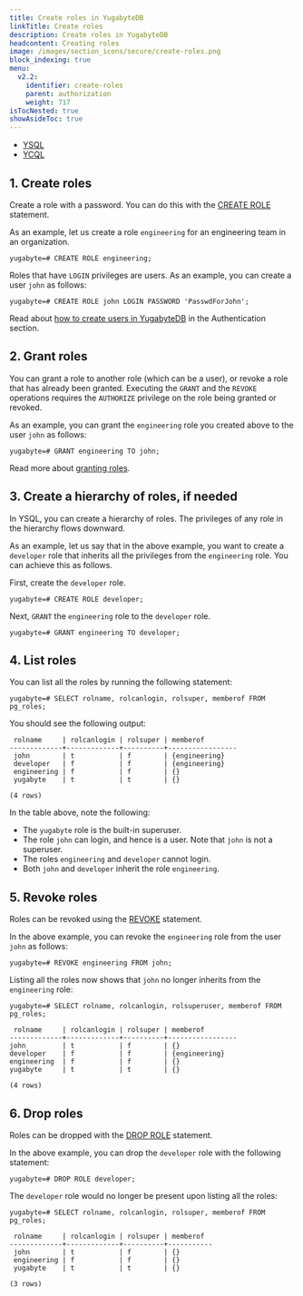 ```yaml
---
title: Create roles in YugabyteDB
linkTitle: Create roles
description: Create roles in YugabyteDB
headcontent: Creating roles
image: /images/section_icons/secure/create-roles.png
block_indexing: true
menu:
  v2.2:
    identifier: create-roles
    parent: authorization
    weight: 717
isTocNested: true
showAsideToc: true
---
```


<ul class="nav nav-tabs-alt nav-tabs-yb">

  <li >
    <a href="/stable/secure/authorization/create-roles" class="nav-link active">
      <i class="icon-postgres" aria-hidden="true"></i>
      YSQL
    </a>
  </li>

  <li >
    <a href="/stable/secure/authorization/create-roles-ycql" class="nav-link">
      <i class="icon-cassandra" aria-hidden="true"></i>
      YCQL
    </a>
  </li>

</ul>

## 1. Create roles

Create a role with a password. You can do this with the [CREATE ROLE](../../../api/ysql/commands/dcl_create_role/) statement.

As an example, let us create a role `engineering` for an engineering team in an organization.

```plpgsql
yugabyte=# CREATE ROLE engineering;
```

Roles that have `LOGIN` privileges are users. As an example, you can create a user `john` as follows:

```plpgsql
yugabyte=# CREATE ROLE john LOGIN PASSWORD 'PasswdForJohn';
```

Read about [how to create users in YugabyteDB](../../authentication/ysql-authentication/) in the Authentication section.

## 2. Grant roles

You can grant a role to another role (which can be a user), or revoke a role that has already been granted. Executing the `GRANT` and the `REVOKE` operations requires the `AUTHORIZE` privilege on the role being granted or revoked.

As an example, you can grant the `engineering` role you created above to the user `john` as follows:

```plpgsql
yugabyte=# GRANT engineering TO john;
```

Read more about [granting roles](../../../api/ysql/commands/dcl_grant/).

## 3. Create a hierarchy of roles, if needed

In YSQL, you can create a hierarchy of roles. The privileges of any role in the hierarchy flows downward.

As an example, let us say that in the above example, you want to create a `developer` role that inherits all the privileges from the `engineering` role. You can achieve this as follows.

First, create the `developer` role.

```plpgsql
yugabyte=# CREATE ROLE developer;
```

Next, `GRANT` the `engineering` role to the `developer` role.

```plpgsql
yugabyte=# GRANT engineering TO developer;
```

## 4. List roles

You can list all the roles by running the following statement:

```plpgsql
yugabyte=# SELECT rolname, rolcanlogin, rolsuper, memberof FROM pg_roles;
```

You should see the following output:

```
 rolname     | rolcanlogin | rolsuper | memberof
-------------+-------------+----------+-----------------
 john        | t           | f        | {engineering}
 developer   | f           | f        | {engineering}
 engineering | f           | f        | {}
 yugabyte    | t           | t        | {}

(4 rows)
```

In the table above, note the following:

* The `yugabyte` role is the built-in superuser.
* The role `john` can login, and hence is a user. Note that `john` is not a superuser.
* The roles `engineering` and `developer` cannot login.
* Both `john` and `developer` inherit the role `engineering`.

## 5. Revoke roles

Roles can be revoked using the [REVOKE](../../../api/ysql/commands/dcl_revoke/) statement.

In the above example, you can revoke the `engineering` role from the user `john` as follows:

```plpgsql
yugabyte=# REVOKE engineering FROM john;
```

Listing all the roles now shows that `john` no longer inherits from the `engineering` role:

```plpgsql
yugabyte=# SELECT rolname, rolcanlogin, rolsuperuser, memberof FROM pg_roles;
```

```
 rolname     | rolcanlogin | rolsuper | memberof
-------------+-------------+----------+-----------------
john         | t           | f        | {}
developer    | f           | f        | {engineering}
engineering  | f           | f        | {}
yugabyte     | t           | t        | {}

(4 rows)
```

## 6. Drop roles

Roles can be dropped with the [DROP ROLE](../../../api/ysql/commands/dcl_drop_role/) statement.

In the above example, you can drop the `developer` role with the following statement:

```plpgsql
yugabyte=# DROP ROLE developer;
```

The `developer` role would no longer be present upon listing all the roles:

```plpgsql
yugabyte=# SELECT rolname, rolcanlogin, rolsuper, memberof FROM pg_roles;
```

```
 rolname     | rolcanlogin | rolsuper | memberof
-------------+-------------+----------+-----------
 john        | t           | f        | {}
 engineering | f           | f        | {}
 yugabyte    | t           | t        | {}

(3 rows)
```
